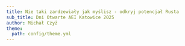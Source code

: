 ```yaml
---
title: Nie taki zardzewiały jak myślisz - odkryj potencjał Rusta
sub_title: Dni Otwarte AEI Katowice 2025
author: Michał Czyż
theme:
  path: config/theme.yml
---
```


<!-- column_layout: [4, 5] -->

<!-- column: 0 -->

<!-- new_lines: 1 -->

